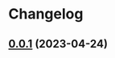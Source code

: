 # Changelog

## [0.0.1](https://github.com/material-components/material-web/compare/v1.0.0-pre.6...v1.0.0-pre.7) (2023-04-24)

